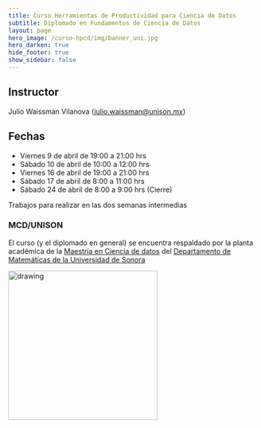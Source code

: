 ```yaml
---
title: Curso Herramientas de Productividad para Ciencia de Datos
subtitle: Diplomado en Fundamentos de Ciencia de Datos
layout: page
hero_image: /curso-hpcd/img/banner_uni.jpg 
hero_darken: true
hide_footer: true
show_sidebar: false
---
```


## Instructor

Julio Waissman Vilanova (julio.waissman@unison.mx)

## Fechas

- Viernes 9 de abril de 19:00 a 21:00 hrs
- Sábado 10 de abril de 10:00 a 12:00 hrs 
- Viernes 16 de abril de 19:00 a 21:00 hrs
- Sábado 17 de abril de 8:00 a 11:00 hrs
- Sábado 24 de abril de 8:00 a 9:00 hrs (Cierre)

Trabajos para realizar en las dos semanas intermedias

### MCD/UNISON

El curso (y el diplomado en general) se encuentra respaldado por la planta académica de la [Maestría en Ciencia de datos](https://mcd.unison.mx) del [Departamento de Matemáticas de la Universidad de Sonora](https://www.mat.uson.mx/web/)



<img src="/curso-hpcd/img/MCDLogo.png" alt="drawing" width="300"/>
